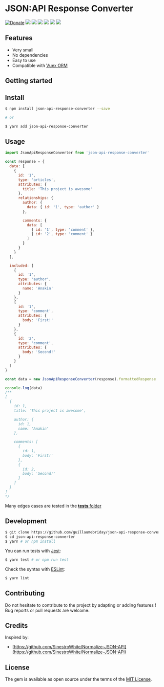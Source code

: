 # JSON:API Response Converter

[![Donate](https://img.shields.io/badge/Donate-PayPal-green.svg)](https://www.paypal.me/guillaumebriday)
![](https://github.com/guillaumebriday/json-api-response-converter/workflows/Lint/badge.svg)
![](https://github.com/guillaumebriday/json-api-response-converter/workflows/Test/badge.svg)
[![](https://img.shields.io/npm/dt/json-api-response-converter.svg)](https://www.npmjs.com/package/json-api-response-converter)
[![](https://img.shields.io/npm/v/json-api-response-converter.svg)](https://www.npmjs.com/package/json-api-response-converter)
[![](https://img.shields.io/github/license/guillaumebriday/json-api-response-converter.svg)](https://github.com/guillaumebriday/json-api-response-converter)
[![](https://api.netlify.com/api/v1/badges/f48191db-a459-4ab4-849f-10ea970915af/deploy-status)](https://json-api-response-converter.netlify.app)

## Features

* Very small
* No dependencies
* Easy to use
* Compatible with [Vuex ORM](https://github.com/vuex-orm/vuex-orm)

## Getting started

## Install

```bash
$ npm install json-api-response-converter --save

# or

$ yarn add json-api-response-converter
```

## Usage

```js
import JsonApiResponseConverter from 'json-api-response-converter'

const response = {
  data: [
    {
      id: '1',
      type: 'articles',
      attributes: {
        title: 'This project is awesome'
      },
      relationships: {
        author: {
          data: { id: '1', type: 'author' }
        },

        comments: {
          data: [
            { id: '1', type: 'comment' },
            { id: '2', type: 'comment' }
          ]
        }
      }
    }
  ],

  included: [
    {
      id: '1',
      type: 'author',
      attributes: {
        name: 'Anakin'
      }
    },
    {
      id: '1',
      type: 'comment',
      attributes: {
        body: 'First!'
      }
    },
    {
      id: '2',
      type: 'comment',
      attributes: {
        body: 'Second!'
      }
    }
  ]
}

const data = new JsonApiResponseConverter(response).formattedResponse

console.log(data)
/**
[
  {
    id: 1,
    title: 'This project is awesome',

    author: {
      id: 1,
      name: 'Anakin'
    },

    comments: [
      {
        id: 1,
        body: 'First!'
      },
      {
        id: 2,
        body: 'Second!'
      }
    ]
  }
]
*/
```

Many edges cases are tested in the [__tests__ folder](https://github.com/guillaumebriday/json-api-response-converter/tree/master/__tests__)

## Development
```bash
$ git clone https://github.com/guillaumebriday/json-api-response-converter
$ cd json-api-response-converter
$ yarn # or npm install
```

You can run tests with [Jest](https://jestjs.io/):
```bash
$ yarn test # or npm run test
```

Check the syntax with [ESLint](https://eslint.org/):

```bash
$ yarn lint
```

## Contributing
Do not hesitate to contribute to the project by adapting or adding features ! Bug reports or pull requests are welcome.

## Credits

Inspired by:

+ [https://github.com/SinestroWhite/Normalize-JSON-API](https://github.com/SinestroWhite/Normalize-JSON-API)

## License
The gem is available as open source under the terms of the [MIT License](https://opensource.org/licenses/MIT).
